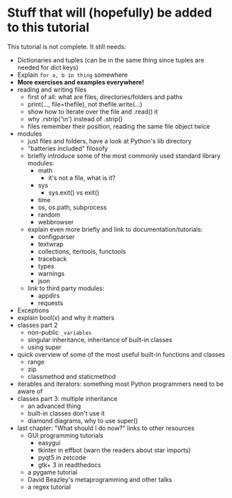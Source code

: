 # Stuff that will (hopefully) be added to this tutorial

This tutorial is not complete. It still needs:

- Dictionaries and tuples (can be in the same thing since tuples
    are needed for dict keys)
- Explain `for a, b in thing` somewhere
- **More exercises and examples everywhere!**
- reading and writing files
    - first of all: what are files, directories/folders and paths
    - print(..., file=thefile), not thefile.write(...)
    - show how to iterate over the file and .read() it
    - why .rstrip('\n') instead of .strip()
    - files remember their position, reading the same file object twice
- modules
    - just files and folders, have a look at Python's lib directory
    - "batteries included" filosofy
    - briefly introduce some of the most commonly used standard library
        modules:
        - math
            - it's not a file, what is it?
        - sys
            - sys.exit() vs exit()
        - time
        - os, os.path, subprocess
        - random
        - webbrowser
    - explain even more briefly and link to documentation/tutorials:
        - configparser
        - textwrap
        - collections, itertools, functools
        - traceback
        - types
        - warnings
        - json
    - link to third party modules:
        - appdirs
        - requests
- Exceptions
- explain bool(x) and why it matters
- classes part 2
    - non-public `_variables`
    - singular inheritance, inheritance of built-in classes
    - using super
- quick overview of some of the most useful built-in functions and classes
    - range
    - zip
    - classmethod and staticmethod
- iterables and iterators: something most Python programmers need to be aware of
- classes part 3: multiple inheritance
    - an advanced thing
    - built-in classes don't use it
    - diamond diagrams, why to use super()
- last chapter: "What should I do now?" links to other resources
    - GUI programming tutorials
        - easygui
        - tkinter in effbot (warn the readers about star imports)
        - pyqt5 in zetcode
        - gtk+ 3 in readthedocs
    - a pygame tutorial
    - David Beazley's metaprogramming and other talks
    - a regex tutorial
